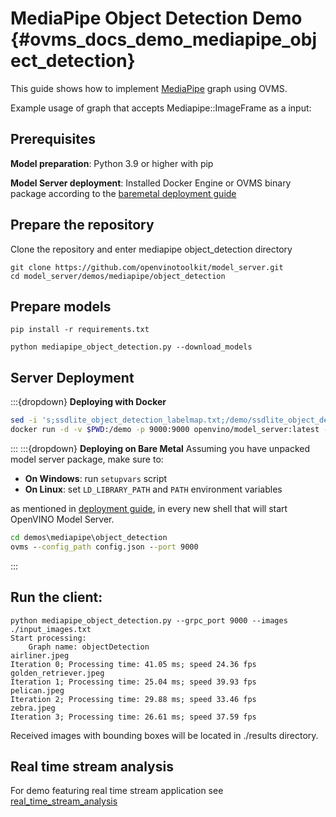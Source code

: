 # MediaPipe Object Detection Demo {#ovms_docs_demo_mediapipe_object_detection}

This guide shows how to implement [MediaPipe](../../../docs/mediapipe.md) graph using OVMS.

Example usage of graph that accepts Mediapipe::ImageFrame as a input:

## Prerequisites

**Model preparation**: Python 3.9 or higher with pip 

**Model Server deployment**: Installed Docker Engine or OVMS binary package according to the [baremetal deployment guide](../../../docs/deploying_server_baremetal.md)

## Prepare the repository

Clone the repository and enter mediapipe object_detection directory
```console
git clone https://github.com/openvinotoolkit/model_server.git
cd model_server/demos/mediapipe/object_detection
```

## Prepare models
```console
pip install -r requirements.txt

python mediapipe_object_detection.py --download_models
```

## Server Deployment
:::{dropdown} **Deploying with Docker**
```bash
sed -i 's;ssdlite_object_detection_labelmap.txt;/demo/ssdlite_object_detection_labelmap.txt;g' graph.pbtxt
docker run -d -v $PWD:/demo -p 9000:9000 openvino/model_server:latest --config_path /demo/config.json --port 9000
```
:::
:::{dropdown} **Deploying on Bare Metal**
Assuming you have unpacked model server package, make sure to:

- **On Windows**: run `setupvars` script
- **On Linux**: set `LD_LIBRARY_PATH` and `PATH` environment variables

as mentioned in [deployment guide](../../../docs/deploying_server_baremetal.md), in every new shell that will start OpenVINO Model Server.
```bat
cd demos\mediapipe\object_detection
ovms --config_path config.json --port 9000
```
:::
## Run the client:
```console
python mediapipe_object_detection.py --grpc_port 9000 --images ./input_images.txt
Start processing:
	Graph name: objectDetection
airliner.jpeg
Iteration 0; Processing time: 41.05 ms; speed 24.36 fps
golden_retriever.jpeg
Iteration 1; Processing time: 25.04 ms; speed 39.93 fps
pelican.jpeg
Iteration 2; Processing time: 29.88 ms; speed 33.46 fps
zebra.jpeg
Iteration 3; Processing time: 26.61 ms; speed 37.59 fps
```
Received images with bounding boxes will be located in ./results directory.

## Real time stream analysis

For demo featuring real time stream application see [real_time_stream_analysis](https://github.com/openvinotoolkit/model_server/tree/main/demos/real_time_stream_analysis/python)
